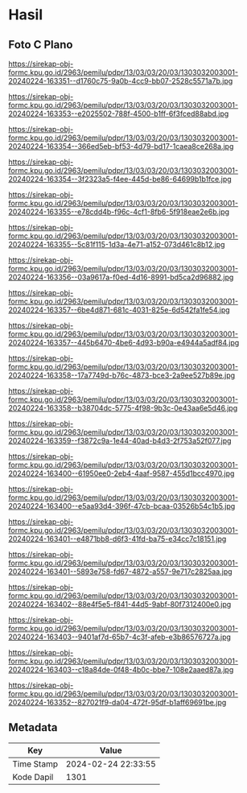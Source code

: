# Hasil

## Foto C Plano

https://sirekap-obj-formc.kpu.go.id/2963/pemilu/pdpr/13/03/03/20/03/1303032003001-20240224-163351--d1760c75-9a0b-4cc9-bb07-2528c5571a7b.jpg

https://sirekap-obj-formc.kpu.go.id/2963/pemilu/pdpr/13/03/03/20/03/1303032003001-20240224-163353--e2025502-788f-4500-b1ff-6f3fced88abd.jpg

https://sirekap-obj-formc.kpu.go.id/2963/pemilu/pdpr/13/03/03/20/03/1303032003001-20240224-163354--366ed5eb-bf53-4d79-bd17-1caea8ce268a.jpg

https://sirekap-obj-formc.kpu.go.id/2963/pemilu/pdpr/13/03/03/20/03/1303032003001-20240224-163354--3f2323a5-f4ee-445d-be86-64699b1b1fce.jpg

https://sirekap-obj-formc.kpu.go.id/2963/pemilu/pdpr/13/03/03/20/03/1303032003001-20240224-163355--e78cdd4b-f96c-4cf1-8fb6-5f918eae2e6b.jpg

https://sirekap-obj-formc.kpu.go.id/2963/pemilu/pdpr/13/03/03/20/03/1303032003001-20240224-163355--5c81f115-1d3a-4e71-a152-073d461c8b12.jpg

https://sirekap-obj-formc.kpu.go.id/2963/pemilu/pdpr/13/03/03/20/03/1303032003001-20240224-163356--03a9617a-f0ed-4d16-8991-bd5ca2d96882.jpg

https://sirekap-obj-formc.kpu.go.id/2963/pemilu/pdpr/13/03/03/20/03/1303032003001-20240224-163357--6be4d871-681c-4031-825e-6d542fa1fe54.jpg

https://sirekap-obj-formc.kpu.go.id/2963/pemilu/pdpr/13/03/03/20/03/1303032003001-20240224-163357--445b6470-4be6-4d93-b90a-e4944a5adf84.jpg

https://sirekap-obj-formc.kpu.go.id/2963/pemilu/pdpr/13/03/03/20/03/1303032003001-20240224-163358--17a7749d-b76c-4873-bce3-2a9ee527b89e.jpg

https://sirekap-obj-formc.kpu.go.id/2963/pemilu/pdpr/13/03/03/20/03/1303032003001-20240224-163358--b38704dc-5775-4f98-9b3c-0e43aa6e5d46.jpg

https://sirekap-obj-formc.kpu.go.id/2963/pemilu/pdpr/13/03/03/20/03/1303032003001-20240224-163359--f3872c9a-1e44-40ad-b4d3-2f753a52f077.jpg

https://sirekap-obj-formc.kpu.go.id/2963/pemilu/pdpr/13/03/03/20/03/1303032003001-20240224-163400--61950ee0-2eb4-4aaf-9587-455d1bcc4970.jpg

https://sirekap-obj-formc.kpu.go.id/2963/pemilu/pdpr/13/03/03/20/03/1303032003001-20240224-163400--e5aa93d4-396f-47cb-bcaa-03526b54c1b5.jpg

https://sirekap-obj-formc.kpu.go.id/2963/pemilu/pdpr/13/03/03/20/03/1303032003001-20240224-163401--e4871bb8-d6f3-41fd-ba75-e34cc7c18151.jpg

https://sirekap-obj-formc.kpu.go.id/2963/pemilu/pdpr/13/03/03/20/03/1303032003001-20240224-163401--5893e758-fd67-4872-a557-9e717c2825aa.jpg

https://sirekap-obj-formc.kpu.go.id/2963/pemilu/pdpr/13/03/03/20/03/1303032003001-20240224-163402--88e4f5e5-f841-44d5-9abf-80f7312400e0.jpg

https://sirekap-obj-formc.kpu.go.id/2963/pemilu/pdpr/13/03/03/20/03/1303032003001-20240224-163403--9401af7d-65b7-4c3f-afeb-e3b86576727a.jpg

https://sirekap-obj-formc.kpu.go.id/2963/pemilu/pdpr/13/03/03/20/03/1303032003001-20240224-163403--c18a84de-0f48-4b0c-bbe7-108e2aaed87a.jpg

https://sirekap-obj-formc.kpu.go.id/2963/pemilu/pdpr/13/03/03/20/03/1303032003001-20240224-163352--827021f9-da04-472f-95df-b1aff69691be.jpg


## Metadata

| Key        | Value               |
| ---------- | ------------------- |
| Time Stamp | 2024-02-24 22:33:55 |
| Kode Dapil | 1301                |



